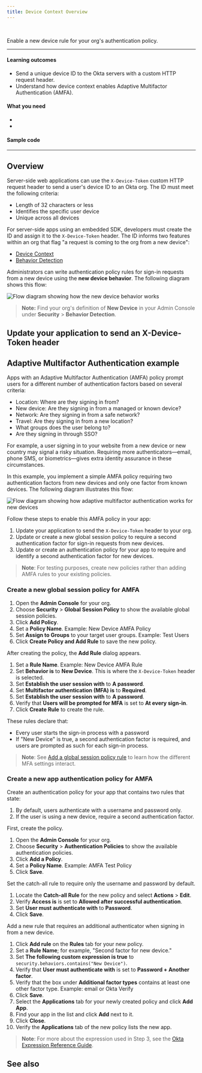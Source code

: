 ```yaml
---
title: Device Context Overview
---
```


<div class="oie-embedded-sdk">

<ApiLifecycle access="ie" /><br>

Enable a new device rule for your org's authentication policy.

---
#### Learning outcomes

* Send a unique device ID to the Okta servers with a custom HTTP request header.
* Understand how device context enables Adaptive Multifactor Authentication (AMFA).

#### What you need

* <StackSnippet snippet="whatyouneedsdk" />
* <StackSnippet snippet="whatyouneedorg" />

#### Sample code

<StackSnippet snippet="samplecode" />

---

## Overview

Server-side web applications can use the `X-Device-Token` custom HTTP request header to send a user's device ID to an Okta org. The ID must meet the following criteria:

* Length of 32 characters or less
* Identifies the specific user device
* Unique across all devices

For server-side apps using an embedded SDK, developers must create the ID and assign it to the `X-Device-Token` header. The ID informs two features within an org that flag "a request is coming to the org from a new device":

* [Device Context](https://help.okta.com/okta_help.htm?type=oie&id=ext-devcontext-main)
* [Behavior Detection](https://help.okta.com/okta_help.htm?type=oie&id=ext-about-behavior-detection)

Administrators can write authentication policy rules for sign-in requests from a new device using the **new device behavior**. The following diagram shows this flow:

<div class="full">

![Flow diagram showing how the new device behavior works](/img/advanced-use-cases/device-context-new-behavior-flow.png)

</div>

> **Note:** Find your org's definition of **New Device** in your Admin Console under **Security** > **Behavior Detection**.

## Update your application to send an X-Device-Token header

<StackSnippet snippet="integrationsteps" />

## Adaptive Multifactor Authentication example

Apps with an Adaptive Multifactor Authentication (AMFA) policy prompt users for a different number of authentication factors based on several criteria:

* Location: Where are they signing in from?
* New device: Are they signing in from a managed or known device?
* Network: Are they signing in from a safe network?
* Travel: Are they signing in from a new location?
* What groups does the user belong to?
* Are they signing in through SSO?

For example, a user signing in to your website from a new device or new country may signal a risky situation. Requiring more authenticators&mdash;email, phone SMS, or biometrics&mdash;gives extra identity assurance in these circumstances.

In this example, you implement a simple AMFA policy requiring two authentication factors from new devices and only one factor from known devices. The following diagram illustrates this flow:

<div class="full">

![Flow diagram showing how adaptive multifactor authentication works for new devices](/img/advanced-use-cases/device-context-adaptive-mfa-flow.png)

</div>

Follow these steps to enable this AMFA policy in your app:

1. Update your application to send the `X-Device-Token` header to your org.
2. Update or create a new global session policy to require a second authentication factor for sign-in requests from new devices.
3. Update or create an authentication policy for your app to require and identify a second authentication factor for new devices.

> **Note**: For testing purposes, create new policies rather than adding AMFA rules to your existing policies.

### Create a new global session policy for AMFA

1. Open the **Admin Console** for your org.
2. Choose **Security** > **Global Session Policy** to show the available global session policies.
3. Click **Add Policy**.
4. Set a **Policy Name**. Example: New Device AMFA Policy
5. Set **Assign to Groups** to your target user groups. Example: Test Users
6. Click **Create Policy and Add Rule** to save the new policy.

After creating the policy, the **Add Rule** dialog appears.

1. Set a **Rule Name**. Example: New Device AMFA Rule
2. Set **Behavior is** to **New Device**. This is where the `X-Device-Token` header is selected.
3. Set **Establish the user session with** to **A password**.
4. Set **Multifactor authentication (MFA) is** to **Required**.
5. Set **Establish the user session with** to **A password**.
6. Verify that **Users will be prompted for MFA** is set to **At every sign-in**.
7. Click **Create Rule** to create the rule.

These rules declare that:

* Every user starts the sign-in process with a password
* If "New Device" is true, a second authentication factor is required, and users are prompted as such for each sign-in process.

> **Note**: See [Add a global session policy rule](https://help.okta.com/okta_help.htm?type=oie&id=ext-add-okta-sign-on-policy-rule) to learn how the different MFA settings interact.

### Create a new app authentication policy for AMFA

Create an authentication policy for your app that contains two rules that state:

1. By default, users authenticate with a username and password only.
2. If the user is using a new device, require a second authentication factor.

First, create the policy.

1. Open the **Admin Console** for your org.
2. Choose **Security** > **Authentication Policies** to show the available authentication policies.
3. Click **Add a Policy**.
4. Set a **Policy Name**. Example: AMFA Test Policy
5. Click **Save**.

Set the catch-all rule to require only the username and password by default.

1. Locate the **Catch-all Rule** for the new policy and select **Actions** > **Edit**.
2. Verify **Access is** is set to **Allowed after successful authentication**.
3. Set **User must authenticate with** to **Password**.
4. Click **Save**.

Add a new rule that requires an additional authenticator when signing in from a new device.

1. Click **Add rule** on the **Rules** tab for your new policy.
2. Set a **Rule Name**; for example, "Second factor for new device."
3. Set **The following custom expression is true** to `security.behaviors.contains("New Device")`.
4. Verify that **User must authenticate with** is set to **Password + Another factor**.
5. Verify that the box under **Additional factor types** contains at least one other factor type. Example: email or Okta Verify
6. Click **Save**.
7. Select the **Applications** tab for your newly created policy and click **Add App**.
8. Find your app in the list and click **Add** next to it.
9. Click **Close**.
10. Verify the **Applications** tab of the new policy lists the new app.

> **Note**: For more about the expression used in Step 3, see the [Okta Expression Reference Guide](/docs/reference/okta-expression-language-in-identity-engine/#security-context).

## See also

<StackSnippet snippet="relatedusecases" />

</div>
